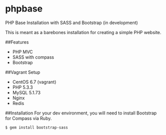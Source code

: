 # phpbase
PHP Base Installation with SASS and Bootstrap (in development)

This is meant as a barebones installation for creating a simple PHP website.

##Features
* PHP MVC
* SASS with compass
* Bootstrap

##Vagrant Setup
* CentOS 6.7 (vagrant)
* PHP 5.3.3
* MySQL 5.1.73
* Nginx
* Redis

##Installation
For your dev environment, you will need to install Bootstrap for Compass via Ruby.

`$ gem install bootstrap-sass`
